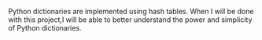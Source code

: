 Python dictionaries are implemented using hash tables. When I will be done with this project,I will be able to better understand the power and simplicity of Python dictionaries.
